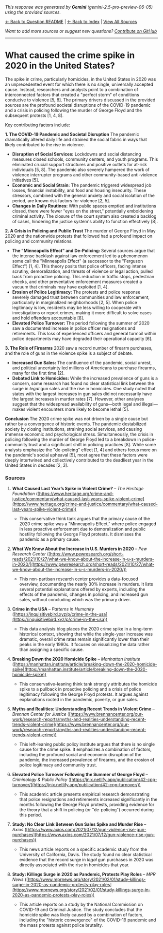 <!-- 
Generated by: gemini
Model: gemini-2.5-pro-preview-06-05
Prompt type: sources
Generated at: 2025-06-13T11:15:36.097600
-->

*This response was generated by **Gemini** (gemini-2.5-pro-preview-06-05) using the provided sources.*

[← Back to Question README](README.md) | [← Back to Index](../README.md) | [View All Sources](../allsources.md)

*Want to add more sources or suggest new questions? [Contribute on GitHub](https://github.com/justinwest/SuggestedSources)*

---

# What caused the crime spike in 2020 in the United States?

The spike in crime, particularly homicides, in the United States in 2020 was an unprecedented event for which there is no single, universally accepted cause. Instead, researchers and analysts point to a combination of interconnected factors that created a "perfect storm" of conditions conducive to violence [5, 8]. The primary drivers discussed in the provided sources are the profound societal disruptions of the COVID-19 pandemic and a crisis in policing following the murder of George Floyd and the subsequent protests [1, 4, 8].

Key contributing factors include:

**1. The COVID-19 Pandemic and Societal Disruption**
The pandemic dramatically altered daily life and strained the social fabric in ways that likely contributed to the rise in violence.
*   **Disruption of Social Services:** Lockdowns and social distancing measures closed schools, community centers, and youth programs. This eliminated crucial support structures and positive outlets for at-risk individuals [5, 8]. The pandemic also severely hampered the work of violence interrupter programs and other community-based anti-violence initiatives [5].
*   **Economic and Social Strain:** The pandemic triggered widespread job losses, financial instability, and food and housing insecurity. These stressors, combined with the general anxiety and social isolation of the period, are known risk factors for violence [2, 5].
*   **Changes in Daily Routines:** With public spaces emptied and institutions closed, there were fewer "eyes on the street," potentially emboldening criminal activity. The closure of the court system also created a backlog of cases, hindering the justice system's ability to function effectively [8].

**2. A Crisis in Policing and Public Trust**
The murder of George Floyd in May 2020 and the nationwide protests that followed had a profound impact on policing and community relations.
*   **The "Minneapolis Effect" and De-Policing:** Several sources argue that the intense backlash against law enforcement led to a phenomenon some call the "Minneapolis Effect" (a successor to the "Ferguson Effect") [1, 4]. This theory posits that police officers, facing intense scrutiny, demoralization, and threats of violence or legal action, pulled back from proactive policing. This reduction in traffic stops, pedestrian checks, and other preventative enforcement measures created a vacuum that criminals may have exploited [1, 4].
*   **Erosion of Police Legitimacy:** The protests and police response severely damaged trust between communities and law enforcement, particularly in marginalized neighborhoods [2, 5]. When police legitimacy is low, residents may be less willing to cooperate with investigations or report crimes, making it more difficult to solve cases and hold offenders accountable [8].
*   **Elevated Police Turnover:** The period following the summer of 2020 saw a documented increase in police officer resignations and retirements. This loss of experienced officers and general turmoil within police departments may have degraded their operational capacity [6].

**3. The Role of Firearms**
2020 saw a record number of firearm purchases, and the role of guns in the violence spike is a subject of debate.
*   **Increased Gun Sales:** The confluence of the pandemic, social unrest, and political uncertainty led millions of Americans to purchase firearms, many for the first time [2].
*   **Debated Link to Homicides:** While the increased prevalence of guns is a concern, some research has found no clear statistical link between the surge in *legal* gun sales and the rise in homicides. One study noted that states with the largest increases in gun sales did not necessarily have the largest increases in murder rates [7]. However, other analyses suggest that the widespread availability of guns—both legal and illegal—makes violent encounters more likely to become lethal [5].

**Conclusion**
The 2020 crime spike was not driven by a single cause but rather by a convergence of historic events. The pandemic destabilized society by closing institutions, straining social services, and causing immense economic and psychological stress. Simultaneously, the crisis in policing following the murder of George Floyd led to a breakdown in police-community trust and a significant shift in policing practices [8]. While some analysts emphasize the "de-policing" effect [1, 4] and others focus more on the pandemic's social upheaval [5], most agree that these factors were deeply intertwined and collectively contributed to the deadliest year in the United States in decades [2, 3].

### Sources

1.  **What Caused Last Year’s Spike in Violent Crime?** – *The Heritage Foundation* ([https://www.heritage.org/crime-and-justice/commentary/what-caused-last-years-spike-violent-crime](https://www.heritage.org/crime-and-justice/commentary/what-caused-last-years-spike-violent-crime))
    *   This conservative think tank argues that the primary cause of the 2020 crime spike was a "Minneapolis Effect," where police engaged in less proactive enforcement due to demoralization and public hostility following the George Floyd protests. It dismisses the pandemic as a primary cause.

2.  **What We Know About the Increase in U.S. Murders in 2020** – *Pew Research Center* ([https://www.pewresearch.org/short-reads/2021/10/27/what-we-know-about-the-increase-in-u-s-murders-in-2020/](https://www.pewresearch.org/short-reads/2021/10/27/what-we-know-about-the-increase-in-u-s-murders-in-2020/))
    *   This non-partisan research center provides a data-focused overview, documenting the nearly 30% increase in murders. It lists several potential explanations offered by experts, including the effects of the pandemic, changes in policing, and increased gun sales, without concluding which was the primary driver.

3.  **Crime in the USA** – *Patterns in Humanity* ([https://inquisitivebird.xyz/p/crime-in-the-usa](https://inquisitivebird.xyz/p/crime-in-the-usa))
    *   This data analysis blog places the 2020 crime spike in a long-term historical context, showing that while the single-year increase was dramatic, overall crime rates remain significantly lower than their peaks in the early 1990s. It focuses on visualizing the data rather than assigning a specific cause.

4.  **Breaking Down the 2020 Homicide Spike** – *Manhattan Institute* ([https://manhattan.institute/article/breaking-down-the-2020-homicide-spike](https://manhattan.institute/article/breaking-down-the-2020-homicide-spike))
    *   This conservative-leaning think tank strongly attributes the homicide spike to a pullback in proactive policing and a crisis of police legitimacy following the George Floyd protests. It argues against explanations rooted in the pandemic, poverty, or gun sales.

5.  **Myths and Realities: Understanding Recent Trends in Violent Crime** – *Brennan Center for Justice* ([https://www.brennancenter.org/our-work/research-reports/myths-and-realities-understanding-recent-trends-violent-crime](https://www.brennancenter.org/our-work/research-reports/myths-and-realities-understanding-recent-trends-violent-crime))
    *   This left-leaning public policy institute argues that there is no single cause for the crime spike. It emphasizes a combination of factors, including the profound social and economic disruption of the pandemic, the increased prevalence of firearms, and the erosion of police legitimacy and community trust.

6.  **Elevated Police Turnover Following the Summer of George Floyd** – *Criminology & Public Policy* ([https://jnix.netlify.app/publication/42-cpp-turnover/](https://jnix.netlify.app/publication/42-cpp-turnover/))
    *   This academic article presents empirical research demonstrating that police resignations and retirements increased significantly in the months following the George Floyd protests, providing evidence for the theory that a shift in policing (or "de-policing") occurred during this period.

7.  **Study: No Clear Link Between Gun Sales Spike and Murder Rise** – *Axios* ([https://www.axios.com/2021/07/12/gun-violence-rise-gun-purchases](https://www.axios.com/2021/07/12/gun-violence-rise-gun-purchases))
    *   This news article reports on a specific academic study from the University of California, Davis. The study found no clear statistical evidence that the record surge in *legal* gun purchases in 2020 was directly associated with the rise in homicides that year.

8.  **Study: Killings Surge in 2020 as Pandemic, Protests Play Roles** – *MPR News* ([https://www.mprnews.org/story/2021/02/01/study-killings-surge-in-2020-as-pandemic-protests-play-roles](https://www.mprnews.org/story/2021/02/01/study-killings-surge-in-2020-as-pandemic-protests-play-roles))
    *   This article reports on a study by the National Commission on COVID-19 and Criminal Justice. The study concludes that the homicide spike was likely caused by a combination of factors, including the "historic convergence" of the COVID-19 pandemic and the mass protests against police brutality.